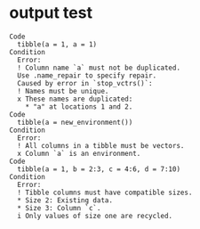 # output test

    Code
      tibble(a = 1, a = 1)
    Condition
      Error:
      ! Column name `a` must not be duplicated.
      Use .name_repair to specify repair.
      Caused by error in `stop_vctrs()`:
      ! Names must be unique.
      x These names are duplicated:
        * "a" at locations 1 and 2.
    Code
      tibble(a = new_environment())
    Condition
      Error:
      ! All columns in a tibble must be vectors.
      x Column `a` is an environment.
    Code
      tibble(a = 1, b = 2:3, c = 4:6, d = 7:10)
    Condition
      Error:
      ! Tibble columns must have compatible sizes.
      * Size 2: Existing data.
      * Size 3: Column `c`.
      i Only values of size one are recycled.

